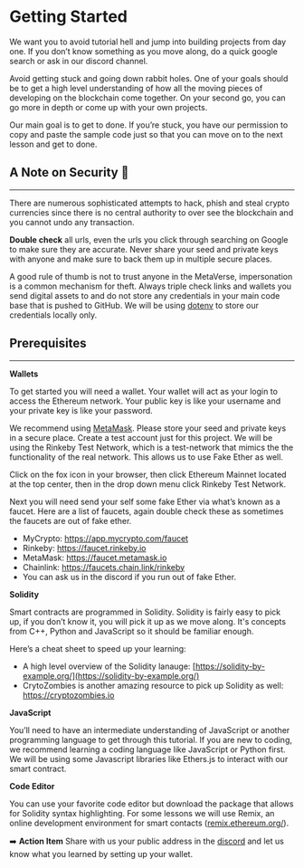 # Getting Started

We want you to avoid tutorial hell and jump into building projects from day one. If you don’t know something as you move along, do a quick google search or ask in our discord channel.

Avoid getting stuck and going down rabbit holes. One of your goals should be to get a high level understanding of how all the moving pieces of developing on the blockchain come together. On your second go, you can go more in depth or come up with your own projects.

Our main goal is to get to done. If you’re stuck, you have our permission to copy and paste the sample code just so that you can move on to the next lesson and get to done. 

## A Note on Security 🚨
***

There are numerous sophisticated attempts to hack, phish and steal crypto currencies since there is no central authority to over see the blockchain and you cannot undo any transaction. 

**Double check** all urls, even the urls you click through searching on Google to make sure they are accurate. Never share your seed and private keys with anyone and make sure to back them up in multiple secure places. 

A good rule of thumb is not to trust anyone in the MetaVerse, impersonation is a common mechanism for theft. Always triple check links and wallets you send digital assets to and do not store any credentials in your main code base that is pushed to GitHub. We will be using [dotenv](https://www.npmjs.com/package/dotenv) to store our credentials locally only. 

## Prerequisites
***

**Wallets**

To get started you will need a wallet. Your wallet will act as your login to access the Ethereum network. Your public key is like your username and your private key is like your password. 

We recommend using [MetaMask](https://metamask.io/). Please store your seed and private keys in a secure place. Create a test account just for this project. We will be using the Rinkeby Test Network, which is a test-network that mimics the the functionality of the real network. This allows us to use Fake Ether as well.

Click on the fox icon in your browser, then click Ethereum Mainnet located at the top center, then in the drop down menu click Rinkeby Test Network.

Next you will need send your self some fake Ether via what’s known as a faucet. Here are a list of faucets, again double check these as sometimes the faucets are out of fake ether.

- MyCrypto: https://app.mycrypto.com/faucet
- Rinkeby: https://faucet.rinkeby.io
- MetaMask: https://faucet.metamask.io
- Chainlink: https://faucets.chain.link/rinkeby
- You can ask us in the discord if you run out of fake Ether.

**Solidity** 

Smart contracts are programmed in Solidity. Solidity is fairly easy to pick up, if you don’t know it, you will pick it up as we move along. It's concepts from C++, Python and JavaScript so it should be familiar enough. 

Here’s a cheat sheet to speed up your learning:

- A high level overview of the Solidity lanauge: [https://solidity-by-example.org/](https://solidity-by-example.org/)
- CrytoZombies is another amazing resource to pick up Solidity as well: https://cryptozombies.io

**JavaScript** 

You’ll need to have an intermediate understanding of JavaScript or another programming language to get through this tutorial. If you are new to coding, we recommend learning a coding language like JavaScript or Python first. We will be using some Javascript libraries like Ethers.js to interact with our smart contract. 

**Code Editor**

You can use your favorite code editor but download the package that allows for Solidity syntax highlighting. For some lessons we will use Remix, an online development environment for smart contacts ([remix.ethereum.org/](http://remix.ethereum.org/)).

➡️ **Action Item** Share with us your public address in the [discord](https://discord.gg/UQayXxzazc) and let us know what you learned by setting up your wallet. 
